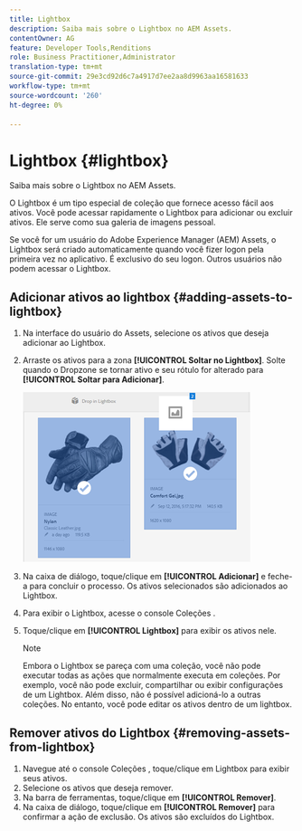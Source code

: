 ```yaml
---
title: Lightbox
description: Saiba mais sobre o Lightbox no AEM Assets.
contentOwner: AG
feature: Developer Tools,Renditions
role: Business Practitioner,Administrator
translation-type: tm+mt
source-git-commit: 29e3cd92d6c7a4917d7ee2aa8d9963aa16581633
workflow-type: tm+mt
source-wordcount: '260'
ht-degree: 0%

---
```



# Lightbox {#lightbox}

Saiba mais sobre o Lightbox no AEM Assets.

O Lightbox é um tipo especial de coleção que fornece acesso fácil aos ativos. Você pode acessar rapidamente o Lightbox para adicionar ou excluir ativos. Ele serve como sua galeria de imagens pessoal.

Se você for um usuário do Adobe Experience Manager (AEM) Assets, o Lightbox será criado automaticamente quando você fizer logon pela primeira vez no aplicativo. É exclusivo do seu logon. Outros usuários não podem acessar o Lightbox.

## Adicionar ativos ao lightbox {#adding-assets-to-lightbox}

1. Na interface do usuário do Assets, selecione os ativos que deseja adicionar ao Lightbox.
1. Arraste os ativos para a zona **[!UICONTROL Soltar no Lightbox]**. Solte quando o Dropzone se tornar ativo e seu rótulo for alterado para **[!UICONTROL Soltar para Adicionar]**.

   ![add_to_lightbox](assets/add_to_lightbox.png)

1. Na caixa de diálogo, toque/clique em **[!UICONTROL Adicionar]** e feche-a para concluir o processo. Os ativos selecionados são adicionados ao Lightbox.
1. Para exibir o Lightbox, acesse o console Coleções .
1. Toque/clique em **[!UICONTROL Lightbox]** para exibir os ativos nele.

   >[!NOTE]
   >
   >Embora o Lightbox se pareça com uma coleção, você não pode executar todas as ações que normalmente executa em coleções. Por exemplo, você não pode excluir, compartilhar ou exibir configurações de um Lightbox. Além disso, não é possível adicioná-lo a outras coleções. No entanto, você pode editar os ativos dentro de um lightbox.

## Remover ativos do Lightbox {#removing-assets-from-lightbox}

1. Navegue até o console Coleções , toque/clique em Lightbox para exibir seus ativos.
1. Selecione os ativos que deseja remover.
1. Na barra de ferramentas, toque/clique em **[!UICONTROL Remover]**.
1. Na caixa de diálogo, toque/clique em **[!UICONTROL Remover]** para confirmar a ação de exclusão. Os ativos são excluídos do Lightbox.

